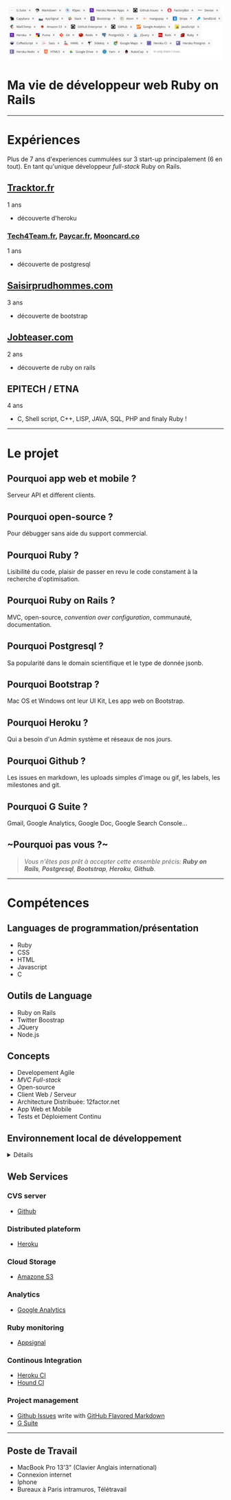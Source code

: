 ![alt text](https://github.com/dinatih/dinatih/blob/master/profile_header.jpeg)
# Ma vie de développeur web Ruby on Rails 
---
# Expériences
Plus de 7 ans d'experiences cummulées sur 3 start-up principalement (6 en tout). En tant qu'unique développeur *full-stack* Ruby on Rails.

## [Tracktor.fr](https://tracktor.fr)
1 ans 
- découverte d'heroku

### [Tech4Team.fr](http://Tech4Team.fr), [Paycar.fr](https://paycar.fr), [Mooncard.co](http://mooncard.co) 
1 ans
- découverte de postgresql

## [Saisirprudhommes.com](https://saisirprudhommes.com)
3 ans
- découverte de bootstrap

## [Jobteaser.com](https://jobteaser.com)
2 ans
- découverte de ruby on rails

## EPITECH / ETNA
4 ans

- C, Shell script, C++, LISP, JAVA, SQL, PHP and finaly Ruby !
---
# Le projet
## Pourquoi app web et mobile ?
Serveur API et different clients.
## Pourquoi open-source ?
Pour débugger sans aide du support commercial.
## Pourquoi Ruby ?
Lisibilité du code, plaisir de passer en revu le code constament à la recherche d'optimisation.
## Pourquoi Ruby on Rails ?
MVC, open-source, *convention over configuration*, communauté, documentation.
## Pourquoi Postgresql ?
Sa popularité dans le domain scientifique et le type de donnée jsonb.
## Pourquoi Bootstrap ?
Mac OS et Windows ont leur UI Kit, Les app web on Bootstrap.
## Pourquoi Heroku ?
Qui a besoin d'un Admin système et réseaux de nos jours.
## Pourquoi Github ?
Les issues en markdown, les uploads simples d'image ou gif, les labels, les milestones and git.
## Pourquoi G Suite ?
Gmail, Google Analytics, Google Doc, Google Search Console...

## ~Pourquoi pas vous ?~

> *Vous n'êtes pas prêt à accepter cette ensemble précis: **Ruby on Rails**, **Postgresql**, **Bootstrap**, **Heroku**, **Github**.*

---
# Compétences
## Languages de programmation/présentation
- Ruby
- CSS
- HTML
- Javascript
- C

## Outils de Language
- Ruby on Rails
- Twitter Boostrap
- JQuery
- Node.js

## Concepts
- Developement Agile
- *MVC Full-stack*
- Open-source
- Client Web / Serveur
- Architecture Distribuée: 12factor.net
- App Web et Mobile
- Tests et Déploiement Continu

## Environnement local de développement
<details>
  <summary>Détails</summary>
<p>

```ruby
# System tools
http://brew.sh

# Heroku
brew install heroku/brew/heroku

# Databases
brew install postgresql
brew services start postgresql
brew install redis
brew services start redis

# Mac OS apps
brew install cask
brew cask install atom
brew cask install google-chrome
brew cask install google-drive
brew cask install hub
brew cask install iterm2
brew cask install psequel
brew cask install slack
brew cask install spectacle

# Node.js
brew install nodejs

# Ruby env
# install rvm or rbenv

# Ruby gems

# Web server
gem install puma

# Web framework
gem install rails

# Relational database
gem install postgres

# No-SQL, in memory database
gem install redis

# Queueing system
gem install resque

# Testing framework
gem install rspec # or minitest
gem install spring
gem install capybara

# Debugger
gem install byebug

# Static code analyzer
gem install rubocop

# Web packages
npm install bootstrap
```
</p>
</details>

## Web Services
### CVS server
- [Github](https://github.com)

### Distributed plateform
- [Heroku](https://heroku.com)

### Cloud Storage
- [Amazone S3](https://docs.aws.amazon.com/AmazonS3/latest/dev/Welcome.html)

### Analytics
- [Google Analytics](https://google.com/analytics)

### Ruby monitoring
- [Appsignal](https://appsignal.com)

### Continous Integration
- [Heroku CI](https://devcenter.heroku.com/articles/heroku-ci)
- [Hound CI](https://houndci.com)

### Project management
- [Github Issues](https://guides.github.com/features/issues) write with [GitHub Flavored Markdown](https://guides.github.com/features/mastering-markdown/)
- [G Suite](https://gsuite.google.com/intl/fr/features)

---
## Poste de Travail
- MacBook Pro 13'3" (Clavier Anglais international)
- Connexion internet 
- Iphone
- Bureaux à Paris intramuros, Télétravail
